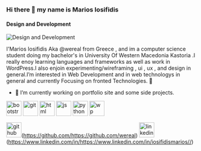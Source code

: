 ### Hi there 👋 my name is Marios Iosifidis
#### Design and Development
![Design and Development](https://images.unsplash.com/photo-1671141163206-81905d4bf952?ixlib=rb-4.0.3&ixid=MnwxMjA3fDB8MHxwaG90by1wYWdlfHx8fGVufDB8fHx8&auto=format&fit=crop&w=1170&q=80)

I'Marios Iosifidis Aka @wereal from Greece , and im a computer science student doing my bachelor's in University Of Western Macedonia Kastoria .I really enoy learning languages and frameworks as well as work in WordPress.I also enjoin experimenting/wireframing , ui , ux , and design in general.I’m interested in Web Development and in web technologys in general and currently Focusing on fronted Technologies. 👀
- 🔭 I’m currently working on portfolio site  and some side projects.

<img src="https://cdn.jsdelivr.net/gh/devicons/devicon/icons/bootstrap/bootstrap-original-wordmark.svg" alt="bootstrap" height='40'/>
<img src="https://cdn.jsdelivr.net/gh/devicons/devicon/icons/git/git-plain-wordmark.svg" alt="git"height='40'/>
<img src="https://cdn.jsdelivr.net/gh/devicons/devicon/icons/html5/html5-original-wordmark.svg" alt="html" height='40' />
<img src="https://cdn.jsdelivr.net/gh/devicons/devicon/icons/javascript/javascript-original.svg" alt="js"height='40'/>
<img src="https://cdn.jsdelivr.net/gh/devicons/devicon/icons/python/python-original.svg" alt="python" height='40' />
<img src="https://cdn.jsdelivr.net/gh/devicons/devicon/icons/wordpress/wordpress-original.svg" alt="wp" height="40" />
          
<img src='https://cdn.jsdelivr.net/npm/simple-icons@3.0.1/icons/github.svg' alt='github' height='40'>(https://github.com/https://github.com/wereal)
<img src='https://cdn.jsdelivr.net/npm/simple-icons@3.0.1/icons/linkedin.svg' alt='linkedin' height='40'>(https://www.linkedin.com/in/https://www.linkedin.com/in/iosifidismarios//) 





